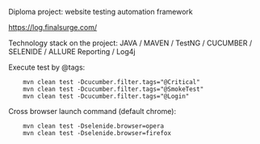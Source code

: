 Diploma project: website testing automation framework 

https://log.finalsurge.com/


Technology stack on the project: 
            JAVA / MAVEN / TestNG / CUCUMBER / SELENIDE / ALLURE Reporting / Log4j

Execute test by @tags:

        mvn clean test -Dcucumber.filter.tags="@Critical"
        mvn clean test -Dcucumber.filter.tags="@SmokeTest"
        mvn clean test -Dcucumber.filter.tags="@Login"

Cross browser launch command (default chrome):

        mvn clean test -Dselenide.browser=opera
        mvn clean test -Dselenide.browser=firefox